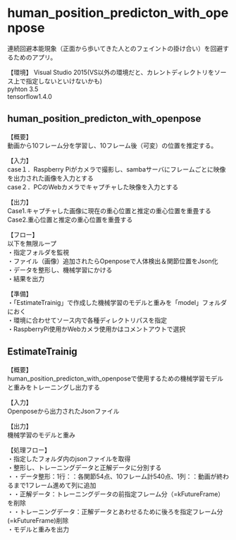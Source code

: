# human_position_predicton_with_openpose
連続回避本能現象（正面から歩いてきた人とのフェイントの掛け合い）を回避するためのアプリ。

【環境】
Visual Studio 2015(VS以外の環境だと、カレントディレクトリをソース上で指定しないといけないかも)   
pyhton 3.5  
tensorflow1.4.0  

## human_position_predicton_with_openpose

【概要】  
動画から10フレーム分を学習し、10フレーム後（可変）の位置を推定する。

【入力】  
case１．Raspberry Piがカメラで撮影し、sambaサーバにフレームごとに映像を出力された画像を入力とする  
case２．PCのWebカメラでキャプチャした映像を入力とする  

【出力】  
Case1.キャプチャした画像に現在の重心位置と推定の重心位置を重畳する 
Case2.重心位置と推定の重心位置を重畳する  

【フロー】  
以下を無限ループ  
・指定フォルダを監視  
・ファイル（画像）追加されたらOpenposeで人体検出＆関節位置をJson化  
・データを整形し、機械学習にかける  
・結果を出力  

【準備】  
・「EstimateTrainig」で作成した機械学習のモデルと重みを「model」フォルダにおく  
・環境に合わせてソース内で各種ディレクトリパスを指定  
・RaspberryPi使用かWebカメラ使用かはコメントアウトで選択  

## EstimateTrainig

【概要】  
human_position_predicton_with_openposeで使用するための機械学習モデルと重みをトレーニングし出力する  

【入力】  
Openposeから出力されたJsonファイル  

【出力】  
機械学習のモデルと重み  

【処理フロー】  
・指定したフォルダ内のjsonファイルを取得  
・整形し、トレーニングデータと正解データに分別する  
・・データ整形：1行：：各関節54点、10フレーム計540点、1列：：動画が終わるまで1フレーム進めて列に追加  
・・正解データ：トレーニングデータの前指定フレーム分（=kFutureFrame）を削除  
・・トレーニングデータ：正解データとあわせるために後ろを指定フレーム分(=kFutureFrame)削除  
・モデルと重みを出力  
